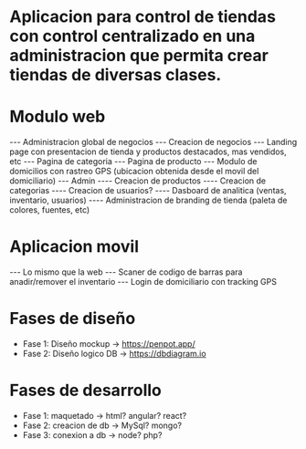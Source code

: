 # Aplicacion para control de tiendas con control centralizado en una administracion que permita crear tiendas de diversas clases.

# Modulo web

--- Administracion global de negocios
--- Creacion de negocios
--- Landing page con presentacion de tienda y productos destacados, mas vendidos, etc
--- Pagina de categoria
--- Pagina de producto
--- Modulo de domicilios con rastreo GPS (ubicacion obtenida desde el movil del domiciliario)
--- Admin
---- Creacion de productos
---- Creacion de categorias
---- Creacion de usuarios?
---- Dasboard de analitica (ventas, inventario, usuarios)
---- Administracion de branding de tienda (paleta de colores, fuentes, etc)

# Aplicacion movil

--- Lo mismo que la web
--- Scaner de codigo de barras para anadir/remover el inventario
--- Login de domiciliario con tracking GPS

# Fases de diseño

- Fase 1: Diseño mockup -> https://penpot.app/
- Fase 2: Diseño logico DB -> https://dbdiagram.io

# Fases de desarrollo

- Fase 1: maquetado -> html? angular? react?
- Fase 2: creacion de db -> MySql? mongo?
- Fase 3: conexion a db -> node? php?
